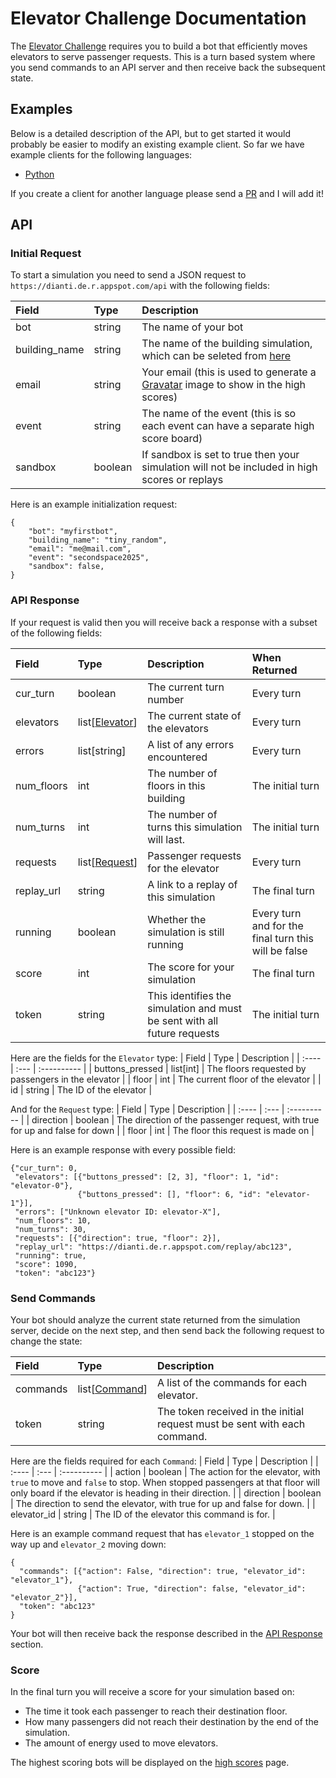 # Elevator Challenge Documentation

The [Elevator Challenge](https://dianti.de.r.appspot.com/) requires you to build a bot that efficiently moves elevators to serve passenger requests. 
This is a turn based system where you send commands to an API server and then receive back the subsequent state.

## Examples

Below is a detailed description of the API, but to get started it would probably be easier to modify an existing example client.
So far we have example clients for the following languages:

- [Python](python/)

If you create a client for another language please send a [PR](https://github.com/richardpenman/dianti-clients/pulls) and I will add it!

## API

### Initial Request
To start a simulation you need to send a JSON request to `https://dianti.de.r.appspot.com/api` with the following fields:

| Field | Type | Description |
| :---- | :--- | :---------- |
| bot | string | The name of your bot |
| building_name | string | The name of the building simulation, which can be seleted from [here](https://dianti.de.r.appspot.com/buildings) |
| email | string | Your email (this is used to generate a [Gravatar](https://gravatar.com/) image to show in the high scores) |
| event | string | The name of the event (this is so each event can have a separate high score board) |
| sandbox | boolean | If sandbox is set to true then your simulation will not be included in high scores or replays |

Here is an example initialization request:
```
{
    "bot": "myfirstbot",
    "building_name": "tiny_random",
    "email": "me@mail.com",
    "event": "secondspace2025",
    "sandbox": false,
}
```

<a name="api-response"></a> 
### API Response

If your request is valid then you will receive back a response with a subset of the following fields:

| Field | Type | Description | When Returned |
| :---- | :--- | :---------- | :------------ |
| cur_turn | boolean | The current turn number | Every turn |
| elevators | list[[Elevator](#elevator-type)] | The current state of the elevators | Every turn |
| errors | list[string] | A list of any errors encountered | Every turn |
| num_floors | int | The number of floors in this building | The initial turn |
| num_turns | int | The number of turns this simulation will last. | The initial turn |
| requests | list[[Request](#request-type)] | Passenger requests for the elevator | Every turn |
| replay_url | string | A link to a replay of this simulation | The final turn |
| running | boolean | Whether the simulation is still running | Every turn and for the final turn this will be false |
| score | int | The score for your simulation | The final turn |
| token | string | This identifies the simulation and must be sent with all future requests | The initial turn |

Here are the fields for the `Elevator` type:
<a name="elevator-type"></a> 
| Field | Type | Description |
| :---- | :--- | :---------- |
| buttons_pressed | list[int] | The floors requested by passengers in the elevator |
| floor | int | The current floor of the elevator |
| id | string | The ID of the elevator |

And for the `Request` type:
<a name="request-type"></a> 
| Field | Type | Description |
| :---- | :--- | :---------- |
| direction | boolean | The direction of the passenger request, with true for up and false for down |
| floor | int | The floor this request is made on |

Here is an example response with every possible field:
```
{"cur_turn": 0,
 "elevators": [{"buttons_pressed": [2, 3], "floor": 1, "id": "elevator-0"},
               {"buttons_pressed": [], "floor": 6, "id": "elevator-1"}],
 "errors": ["Unknown elevator ID: elevator-X"],
 "num_floors": 10,
 "num_turns": 30,
 "requests": [{"direction": true, "floor": 2}],
 "replay_url": "https://dianti.de.r.appspot.com/replay/abc123",
 "running": true,
 "score": 1090,
 "token": "abc123"}
```

### Send Commands

Your bot should analyze the current state returned from the simulation server, decide on the next step, and then send back the following request to change the state:

| Field | Type | Description |
| :---- | :--- | :---------- |
| commands | list[[Command](#command-type)] | A list of the commands for each elevator. |
| token | string | The token received in the initial request must be sent with each command. |

Here are the fields required for each `Command`:
<a name="command-type"></a> 
| Field | Type | Description |
| :---- | :--- | :---------- |
| action | boolean | The action for the elevator, with `true` to move and `false` to stop. When stopped passengers at that floor will only board if the elevator is heading in their direction. |
| direction | boolean | The direction to send the elevator, with true for up and false for down. |
| elevator_id | string | The ID of the elevator this command is for. |

Here is an example command request that has `elevator_1` stopped on the way up and `elevator_2` moving down:
```
{
  "commands": [{"action": False, "direction": true, "elevator_id": "elevator_1"},
               {"action": True, "direction": false, "elevator_id": "elevator_2"}],
  "token": "abc123"
}
```

Your bot will then receive back the response described in the [API Response](#api-response) section.

### Score

In the final turn you will receive a score for your simulation based on:

- The time it took each passenger to reach their destination floor.
- How many passengers did not reach their destination by the end of the simulation.
- The amount of energy used to move elevators.

The highest scoring bots will be displayed on the [high scores](https://dianti.de.r.appspot.com/highscores) page.
